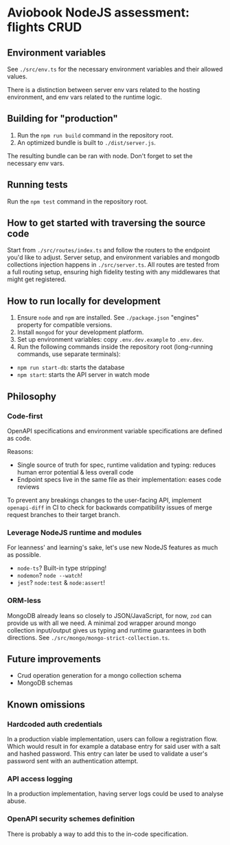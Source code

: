# Aviobook NodeJS assessment: flights CRUD

## Environment variables

See `./src/env.ts` for the necessary environment variables and their allowed values.

There is a distinction between server env vars related to the hosting environment, and env vars related to the runtime logic.


## Building for "production"

1. Run the `npm run build` command in the repository root.
1. An optimized bundle is built to `./dist/server.js`.

The resulting bundle can be ran with node.
Don't forget to set the necessary env vars.


## Running tests

Run the `npm test` command in the repository root.


## How to get started with traversing the source code

Start from `./src/routes/index.ts` and follow the routers to the endpoint you'd like to adjust.
Server setup, and environment variables and mongodb collections injection happens in `./src/server.ts`.
All routes are tested from a full routing setup, ensuring high fidelity testing with any middlewares that might get registered.


## How to run locally for development

1. Ensure `node` and `npm` are installed. See `./package.json` "engines" property for compatible versions.
1. Install `mongod` for your development platform.
1. Set up environment variables: copy `.env.dev.example` to `.env.dev`.
1. Run the following commands inside the repository root (long-running commands, use separate terminals):
  - `npm run start-db`: starts the database
  - `npm start`: starts the API server in watch mode


## Philosophy

### Code-first

OpenAPI specifications and environment variable specifications are defined as code.

Reasons:
- Single source of truth for spec, runtime validation and typing: reduces human error potential & less overall code
- Endpoint specs live in the same file as their implementation: eases code reviews

To prevent any breakings changes to the user-facing API, implement `openapi-diff` in CI to check for backwards compatibility issues of merge request branches to their target branch.

### Leverage NodeJS runtime and modules

For leanness' and learning's sake, let's use new NodeJS features as much as possible.

- `node-ts`? Built-in type stripping!
- `nodemon`? `node --watch`!
- `jest`? `node:test` & `node:assert`!

### ORM-less

MongoDB already leans so closely to JSON/JavaScript, for now, `zod` can provide us with all we need.
A minimal zod wrapper around mongo collection input/output gives us typing and runtime guarantees in both directions.
See `./src/mongo/mongo-strict-collection.ts`.


## Future improvements

- Crud operation generation for a mongo collection schema
- MongoDB schemas


## Known omissions

### Hardcoded auth credentials

In a production viable implementation, users can follow a registration flow.
Which would result in for example a database entry for said user with a salt and hashed password.
This entry can later be used to validate a user's password sent with an authentication attempt.

### API access logging

In a production implementation, having server logs could be used to analyse abuse.

### OpenAPI security schemes definition

There is probably a way to add this to the in-code specification.

